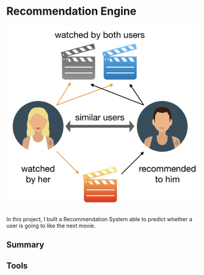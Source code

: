 # Recommendation Engine
![Image](recommendation_system_image.png)

In this project, I built a Recommendation System able to predict whether a user is going to like the next movie. 

## Summary

## Tools
